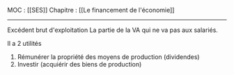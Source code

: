 MOC : [[SES]]
Chapitre : [[Le financement de l'économie]]
***

Excédent brut d'exploitation 
La partie de la VA qui ne va pas aux salariés.

Il a 2 utilités 
1. Rémunérer la propriété des moyens de production (dividendes)
2. Investir (acquiérir des biens de production)

